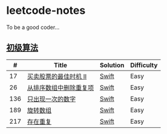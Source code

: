 # leetcode-notes

To be a good coder...

## [初级算法](https://leetcode-cn.com/explore/featured/card/top-interview-questions-easy/)

| # | Title | Solution | Difficulty |
|---| ----- | -------- | ---------- |
| 17 | [买卖股票的最佳时机 II](https://leetcode-cn.com/explore/featured/card/top-interview-questions-easy/1/array/22/) | [Swift](https://github.com/nspangbo/leetcode-notes/blob/master/Swift/leetcode-swift.playground/Pages/17.%20买卖股票的最佳时机%20II.xcplaygroundpage/Contents.swift) | Easy |
| 26 | [从排序数组中删除重复项](https://leetcode-cn.com/explore/featured/card/top-interview-questions-easy/1/array/21/) | [Swift](https://github.com/nspangbo/leetcode-notes/blob/master/Swift/leetcode-swift.playground/Pages/26.%20从排序数组中删除重复项.xcplaygroundpage/Contents.swift) | Easy |
| 136 | [只出现一次的数字](https://leetcode-cn.com/explore/featured/card/top-interview-questions-easy/1/array/25/) | [Swift](https://github.com/nspangbo/leetcode-notes/blob/master/Swift/leetcode-swift.playground/Pages/136.%20只出现一次的数字.xcplaygroundpage/Contents.swift) | Easy |
| 189 | [旋转数组](https://leetcode-cn.com/explore/featured/card/top-interview-questions-easy/1/array/23/) | [Swift](https://github.com/nspangbo/leetcode-notes/blob/master/Swift/leetcode-swift.playground/Pages/189.%20旋转数组.xcplaygroundpage/Contents.swift) | Easy |
| 217 | [存在重复](https://leetcode-cn.com/explore/featured/card/top-interview-questions-easy/1/array/24/) | [Swift](https://github.com/nspangbo/leetcode-notes/blob/master/Swift/leetcode-swift.playground/Pages/217.%20存在重复元素.xcplaygroundpage/Contents.swift) | Easy |
